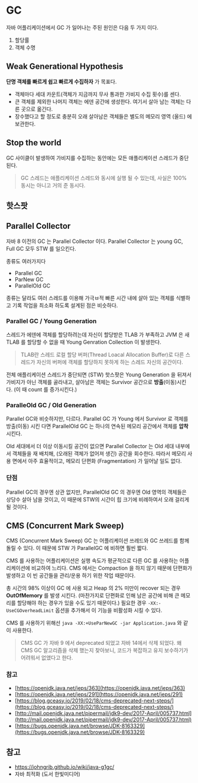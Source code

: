 # GC

자바 어플리케이션에서 GC 가 일어나는 주된 원인은 다음 두 가지 이다.

1. 할당률
2. 객체 수명

## Weak Generational Hypothesis
__단명 객체를 빠르게 쉽고 빠르게 수집하자__ 가 목표다.

- 객체마다 세대 카운트(객체가 지금까지 무사 통과한 가비지 수집 횟수)를 센다.
- 큰 객체를 제외한 나머지 객체는 에덴 공간에 생성한다. 여기서 살아 남는 객체는 다른 곳으로 옮긴다.
- 장수했다고 할 정도로 충분히 오래 살아남은 객체들은 별도의 메모리 영역 (올드) 에 보관한다.

## Stop the world
GC 사이클이 발생하여 가비지를 수집하는 동안에는 모든 애플리케이션 스레드가 중단된다.
> GC 스레드는 애플리케이션 스레드와 동시에 실행 될 수 있는데, 사실은 100% 동시는 아니고 거의 준 동시다.

## 핫스팟

## Parallel Collector
자바 8 이전의 GC 는 Parallel Collector 이다.
Parallel Collector 는 young GC, Full GC 모두 STW 를 일으킨다.

종류도 여러가지다

- Parallel GC
- ParNew GC
- ParallelOld GC

종류는 달라도 여러 스레드를 이용해 가극ㅂ적 빠른 시간 내에 살아 있는 객체를 식별하고 기록 작업을 최소화 하도록
설계된 점은 비슷하다.

### Parallel GC / Young Generation
스레드가 에덴에 객체를 할당하려는데 자신이 할당받은 TLAB 가 부족하고 JVM 은 새 TLAB 를 할당할 수 없을 때 Young Genration Collection 이 발생한다.
>TLAB란 스레드 로컬 할당 버퍼(Thread Loacal Allocation Buffer)로 다른 스레드가 자신의 버퍼에 객체를 할당하지 못하게 하는 스레드 자신의 공간이다.

전체 애플리케이션 스레드가 중단되면 (STW) 핫스팟은 Young Generation 을 뒤져서 가비지가 아닌 객체를 골라내고,
살아남은 객체는 Survivor 공간으로 __방출__(이동)시킨다. (이 때 count 를 증가시킨다.)

### ParalleOld GC / Old Generation
Parallel GC와 비슷하지만, 다르다.
Parallel GC 가 Young 에서 Survivor 로 객체를 방출(이동) 시킨 다면 ParallelOld GC 는 하나의 연속된 메모리 공간에서 객체를 __압착__ 시킨다.

Old 세대에서 더 이상 이동시킬 공간이 없으면 Parallel Collector 는 Old 세대 내부에서 객체들을 재 배치해, (오래된 객체가 없어져 생긴) 공간을 회수한다.
따라서 메모리 사용 면에서 아주 효율적이고, 메모리 단편화 (Fragmentation) 가 일어날 일도 없다.

### 단점
Parallel GC의 경우엔 상관 없지만,
ParallelOld GC 의 경우엔 Old 영역의 객체들은 상당수 살아 남을 것이고, 이 때문에 STW의 시간이 힙 크기에 비례하여서 오래 걸리게 될 것이다.

## CMS (Concurrent Mark Sweep)
CMS (Concurrent Mark Sweep) GC 는 어플리케이션 쓰레드와 GC 쓰레드를 함께 돌릴 수 있다.
이 때문에 STW 가 ParallelGC 에 비하면 훨씬 짧다.

CMS 를 사용하는 어플리케이션은 실행 속도가 평균적으로 다른 GC 를 사용하는 어플리케이션에 비교하여 느리다.
CMS 에서는 Compaction 을 하지 않기 때문에 단편화가 발생하고 이 빈 공간들을 관리/운용 하기 위한 작업 때문이다.

총 시간의 98% 이상이 GC 에 사용 되고 Heap 의 2% 미만이 recover 되는 경우  __OutOfMemory__ 를 발생 시킨다.
(마찬가지로 단편화로 인해 남은 공간에 비해 큰 메모리를 할당해야 하는 경우가 있을 수도 있기 때문이다.)
필요한 경우 `-XX:-UseCGOverheadLimit` 옵션을 추가해서 이 기능을 비활성화 시킬 수 있다. 

CMS 를 사용하기 위해선 `java -XX:+UseParNewGC -jar Application.java` 와 같이 사용한다.

> CMS GC 가 자바 9 에서 deprecated 되었고 자바 14에서 삭제 되었다. 왜 CMS GC 알고리즘을 삭제 했는지 찾아보니, 코드가 복잡하고 유지 보수하기가 어려워서 없앴다고 한다.

### 참고
- [https://openjdk.java.net/jeps/363](https://openjdk.java.net/jeps/363)
- [https://openjdk.java.net/jeps/291](https://openjdk.java.net/jeps/291)
- [https://blog.gceasy.io/2019/02/18/cms-deprecated-next-steps/](https://blog.gceasy.io/2019/02/18/cms-deprecated-next-steps/)
- [http://mail.openjdk.java.net/pipermail/jdk9-dev/2017-April/005737.html](http://mail.openjdk.java.net/pipermail/jdk9-dev/2017-April/005737.html)
- [https://bugs.openjdk.java.net/browse/JDK-8163329](https://bugs.openjdk.java.net/browse/JDK-8163329)

## 참고
- https://johngrib.github.io/wiki/java-g1gc/
- 자바 최적화 (도서 한빛미디어)
